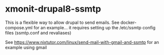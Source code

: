 # xmonit-drupal8-ssmtp

This is a flexible way to allow drupal to send emails.  See docker-compose.yml for an example... it requires setting up the /etc/ssmtp config files (ssmtp.conf and revaliases)

See https://www.nixtutor.com/linux/send-mail-with-gmail-and-ssmtp for an example using gmail

